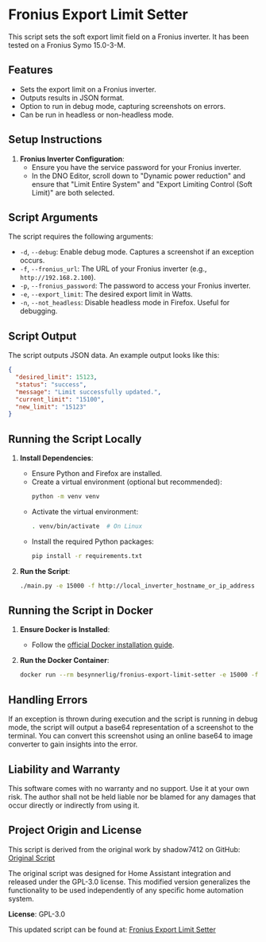# Fronius Export Limit Setter

This script sets the soft export limit field on a Fronius inverter. It has been tested on a Fronius Symo 15.0-3-M.

## Features

- Sets the export limit on a Fronius inverter.
- Outputs results in JSON format.
- Option to run in debug mode, capturing screenshots on errors.
- Can be run in headless or non-headless mode.

## Setup Instructions

1. **Fronius Inverter Configuration**:
   - Ensure you have the service password for your Fronius inverter.
   - In the DNO Editor, scroll down to "Dynamic power reduction" and ensure that "Limit Entire System" and "Export Limiting Control (Soft Limit)" are both selected.

## Script Arguments

The script requires the following arguments:

- `-d`, `--debug`: Enable debug mode. Captures a screenshot if an exception occurs.
- `-f`, `--fronius_url`: The URL of your Fronius inverter (e.g., `http://192.168.2.100`).
- `-p`, `--fronius_password`: The password to access your Fronius inverter.
- `-e`, `--export_limit`: The desired export limit in Watts.
- `-n`, `--not_headless`: Disable headless mode in Firefox. Useful for debugging.

## Script Output

The script outputs JSON data. An example output looks like this:

```json
{
  "desired_limit": 15123,
  "status": "success",
  "message": "Limit successfully updated.",
  "current_limit": "15100",
  "new_limit": "15123"
}
```

## Running the Script Locally

1. **Install Dependencies**:
   - Ensure Python and Firefox are installed.
   - Create a virtual environment (optional but recommended):
     ```sh
     python -m venv venv
     ```
   - Activate the virtual environment:
     ```sh
     . venv/bin/activate  # On Linux
     ```
   - Install the required Python packages:
     ```sh
     pip install -r requirements.txt
     ```

2. **Run the Script**:
   ```sh
   ./main.py -e 15000 -f http://local_inverter_hostname_or_ip_address -p "R3D@CT3D"


## Running the Script in Docker

1. **Ensure Docker is Installed**:
   - Follow the [official Docker installation guide](https://docs.docker.com/get-docker/).

2. **Run the Docker Container**:
   ```sh
   docker run --rm besynnerlig/fronius-export-limit-setter -e 15000 -f http://fronius -p "R3D@CT3D"

## Handling Errors

If an exception is thrown during execution and the script is running in debug mode, the script will output a base64 representation of a screenshot to the terminal. You can convert this screenshot using an online base64 to image converter to gain insights into the error.

## Liability and Warranty

This software comes with no warranty and no support. Use it at your own risk. The author shall not be held liable nor be blamed for any damages that occur directly or indirectly from using it.

## Project Origin and License

This script is derived from the original work by shadow7412 on GitHub:
[Original Script](https://github.com/shadow7412/fronius-driver/blob/master/main.py)

The original script was designed for Home Assistant integration and released under the GPL-3.0 license. This modified version generalizes the functionality to be used independently of any specific home automation system.

**License**: GPL-3.0

This updated script can be found at: [Fronius Export Limit Setter](https://github.com/besynnerlig/Fronius-Export-Limit-Setter)
